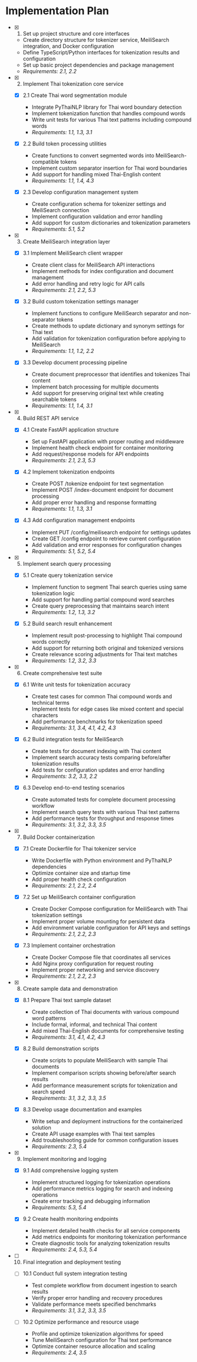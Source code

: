 # Implementation Plan

- [x] 1. Set up project structure and core interfaces
  - Create directory structure for tokenizer service, MeiliSearch integration, and Docker configuration
  - Define TypeScript/Python interfaces for tokenization results and configuration
  - Set up basic project dependencies and package management
  - _Requirements: 2.1, 2.2_

- [x] 2. Implement Thai tokenization core service
  - [x] 2.1 Create Thai word segmentation module
    - Integrate PyThaiNLP library for Thai word boundary detection
    - Implement tokenization function that handles compound words
    - Write unit tests for various Thai text patterns including compound words
    - _Requirements: 1.1, 1.3, 3.1_

  - [x] 2.2 Build token processing utilities
    - Create functions to convert segmented words into MeiliSearch-compatible tokens
    - Implement custom separator insertion for Thai word boundaries
    - Add support for handling mixed Thai-English content
    - _Requirements: 1.1, 1.4, 4.3_

  - [x] 2.3 Develop configuration management system
    - Create configuration schema for tokenizer settings and MeiliSearch connection
    - Implement configuration validation and error handling
    - Add support for custom dictionaries and tokenization parameters
    - _Requirements: 5.1, 5.2_

- [x] 3. Create MeiliSearch integration layer
  - [x] 3.1 Implement MeiliSearch client wrapper
    - Create client class for MeiliSearch API interactions
    - Implement methods for index configuration and document management
    - Add error handling and retry logic for API calls
    - _Requirements: 2.1, 2.2, 5.3_

  - [x] 3.2 Build custom tokenization settings manager
    - Implement functions to configure MeiliSearch separator and non-separator tokens
    - Create methods to update dictionary and synonym settings for Thai text
    - Add validation for tokenization configuration before applying to MeiliSearch
    - _Requirements: 1.1, 1.2, 2.2_

  - [x] 3.3 Develop document processing pipeline
    - Create document preprocessor that identifies and tokenizes Thai content
    - Implement batch processing for multiple documents
    - Add support for preserving original text while creating searchable tokens
    - _Requirements: 1.1, 1.4, 3.1_

- [x] 4. Build REST API service
  - [x] 4.1 Create FastAPI application structure
    - Set up FastAPI application with proper routing and middleware
    - Implement health check endpoint for container monitoring
    - Add request/response models for API endpoints
    - _Requirements: 2.1, 2.3, 5.3_

  - [x] 4.2 Implement tokenization endpoints
    - Create POST /tokenize endpoint for text segmentation
    - Implement POST /index-document endpoint for document processing
    - Add proper error handling and response formatting
    - _Requirements: 1.1, 1.3, 3.1_

  - [x] 4.3 Add configuration management endpoints
    - Implement PUT /config/meilisearch endpoint for settings updates
    - Create GET /config endpoint to retrieve current configuration
    - Add validation and error responses for configuration changes
    - _Requirements: 5.1, 5.2, 5.4_

- [x] 5. Implement search query processing
  - [x] 5.1 Create query tokenization service
    - Implement function to segment Thai search queries using same tokenization logic
    - Add support for handling partial compound word searches
    - Create query preprocessing that maintains search intent
    - _Requirements: 1.2, 1.3, 3.2_

  - [x] 5.2 Build search result enhancement
    - Implement result post-processing to highlight Thai compound words correctly
    - Add support for returning both original and tokenized versions
    - Create relevance scoring adjustments for Thai text matches
    - _Requirements: 1.2, 3.2, 3.3_

- [x] 6. Create comprehensive test suite
  - [x] 6.1 Write unit tests for tokenization accuracy
    - Create test cases for common Thai compound words and technical terms
    - Implement tests for edge cases like mixed content and special characters
    - Add performance benchmarks for tokenization speed
    - _Requirements: 3.1, 3.4, 4.1, 4.2, 4.3_

  - [x] 6.2 Build integration tests for MeiliSearch
    - Create tests for document indexing with Thai content
    - Implement search accuracy tests comparing before/after tokenization results
    - Add tests for configuration updates and error handling
    - _Requirements: 3.2, 3.3, 2.2_

  - [x] 6.3 Develop end-to-end testing scenarios
    - Create automated tests for complete document processing workflow
    - Implement search query tests with various Thai text patterns
    - Add performance tests for throughput and response times
    - _Requirements: 3.1, 3.2, 3.3, 3.5_

- [x] 7. Build Docker containerization
  - [x] 7.1 Create Dockerfile for Thai tokenizer service
    - Write Dockerfile with Python environment and PyThaiNLP dependencies
    - Optimize container size and startup time
    - Add proper health check configuration
    - _Requirements: 2.1, 2.2, 2.4_

  - [x] 7.2 Set up MeiliSearch container configuration
    - Create Docker Compose configuration for MeiliSearch with Thai tokenization settings
    - Implement proper volume mounting for persistent data
    - Add environment variable configuration for API keys and settings
    - _Requirements: 2.1, 2.2, 2.3_

  - [x] 7.3 Implement container orchestration
    - Create Docker Compose file that coordinates all services
    - Add Nginx proxy configuration for request routing
    - Implement proper networking and service discovery
    - _Requirements: 2.1, 2.2, 2.3_

- [x] 8. Create sample data and demonstration
  - [x] 8.1 Prepare Thai text sample dataset
    - Create collection of Thai documents with various compound word patterns
    - Include formal, informal, and technical Thai content
    - Add mixed Thai-English documents for comprehensive testing
    - _Requirements: 3.1, 4.1, 4.2, 4.3_

  - [x] 8.2 Build demonstration scripts
    - Create scripts to populate MeiliSearch with sample Thai documents
    - Implement comparison scripts showing before/after search results
    - Add performance measurement scripts for tokenization and search speed
    - _Requirements: 3.1, 3.2, 3.3, 3.5_

  - [x] 8.3 Develop usage documentation and examples
    - Write setup and deployment instructions for the containerized solution
    - Create API usage examples with Thai text samples
    - Add troubleshooting guide for common configuration issues
    - _Requirements: 2.3, 5.4_

- [x] 9. Implement monitoring and logging
  - [x] 9.1 Add comprehensive logging system
    - Implement structured logging for tokenization operations
    - Add performance metrics logging for search and indexing operations
    - Create error tracking and debugging information
    - _Requirements: 5.3, 5.4_

  - [x] 9.2 Create health monitoring endpoints
    - Implement detailed health checks for all service components
    - Add metrics endpoints for monitoring tokenization performance
    - Create diagnostic tools for analyzing tokenization results
    - _Requirements: 2.4, 5.3, 5.4_

- [ ] 10. Final integration and deployment testing
  - [ ] 10.1 Conduct full system integration testing
    - Test complete workflow from document ingestion to search results
    - Verify proper error handling and recovery procedures
    - Validate performance meets specified benchmarks
    - _Requirements: 3.1, 3.2, 3.3, 3.5_

  - [ ] 10.2 Optimize performance and resource usage
    - Profile and optimize tokenization algorithms for speed
    - Tune MeiliSearch configuration for Thai text performance
    - Optimize container resource allocation and scaling
    - _Requirements: 2.4, 3.5_